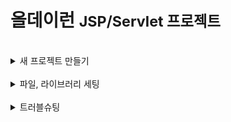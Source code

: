 <h1>올데이런 <small>JSP/Servlet 프로젝트</small></h1>
<br>
<details>
<summary>새 프로젝트 만들기</summary>
<div markdown="1">

- New dynamic web project
  - project name: AllDayRun
  - context root: alldayrun
  - web.xml 체크
  
</div>
</details>

<br>

<details>
<summary>파일, 라이브러리 세팅</summary>
<div markdown="1">

#### 라이브러리
- ojdbc.jar
- myutil.jar
- lombok.jar
- json-simple.jar
- jstl.jar
- cos.jar

#### 패키지, 서블릿
- com.test.run(메인 패키지)
  - Index.java
  - Template.java
- com.test.run.course
  - CourseSearch.java (코스 검색 메인페이지)

#### JSP

- WEB-INF/views
  - index.jsp
  - template.jsp
- views/inc
  - asset.jsp (css 링크 등 여기에 작성)
  - header.jsp (상단 메뉴 조각페이지)
- views/course
  - coursesearch.jsp

#### 공통 리소스

- 프로젝트 루트(AllDayRun)/sqlScript 폴더
  - script.sql
- WEB-INF/views/inc(조각페이지)
  - asset.jsp
  - header.jsp
- webapp/asset/css
  - main.css
- webapp/asset/js
  - main.js
- webapp/asset/images
- webapp/asset/pic
  - 프로필 사진...
- webapp/asset/place
  - 첨부파일 저장용도
- webapp/asset/favicon
  - favicon 저장


</div>
</details>

<br>
<details>
<summary>트러블슈팅</summary>
<div markdown="1">


__2025.09.25__
- 기능 관련
   - 요구분석서 작성을 완료했는데 사용자로부터 받은 데이터를 단순 출력만 할 뿐 활용하는 기능이 부족하다는 사실을 알게 되었다.
   - 사용자가 운동 기록에 입력한 데이터들을 활용해야 할 것 같다는 의견을 제시했다
   - 사용자의 운동 기록 데이터를 코스 추천, 참여할만한 챌린지 추천, 참여할만한 크루 추천 기능 등에 활용 가능할 것 같다.

__2025.10.02__
- DB 관련
  - DB 프로젝트때처럼 Oracle Cloud DB를 사용하려고 했으나 선생님께서 클라우드 db는 성능 면에서 느릴 수 있다고 말씀해주심
  - 로컬 DB 사용하기로 결정


__2025.10.13__
- DB 관련(CourseDAO.java)
  - 코스 지점, 코스 조각이 있는데 현재 구조로는 코스 조각을 저장할 때 문제가 있을 것 같다는 생각을 하게 됨
  - ERD 수정해서 해결

__2025.10.14__
- erd 관련
  - 코스 지점(tblSpot), 코스 경로(tblTrack), 코스(tblCourse)
  - 코스 지점(좌표 하나)가 있고 코스 조각들(좌표 to 좌표)가 있고 조각들이 모인 코스가 있음
  - 기존에는 코스가 코스조각을 참조하는 형태였는데 선후관계를 변경하였음.
  - 코스 조각이 코스를 참조하는 형태로 변경
- javascript 처리 관련 문제
  - 지도에 마커를 찍는 과정에서 사용자가 마지막으로 수정한 사항이 계속 반영되지 않은 채로 서버로 넘어가는 현상이 발생
  - 별명 입력 상자가 언제 활성화되고 비활성화되는지 내부 로직에 의해 꼬여서 발생하게 된 문제(이벤트 우선순위 등등)
  - ~~원래 의도는 해당 상자에 포커스가 가 있으면 마커를 클릭으로 계속 업데이트하는 식으로 진행하려고 했음...(사용자 입장에서 수정하기에 그게 더 편하니까)~~
  - ~~원래 클릭과 드래그 양쪽 다 수정이 가능하게 하려고 했는데 드래그만으로 수정하게끔 구현하기로 결정함~~
  - ~~어려워서 못하겠음...;ㅋㅋ~~
  - 아예 계속 동기화하는 방식으로 바꿈(데이터 날아감 방지를 위해...)

</div>
</details>
